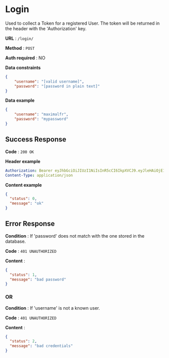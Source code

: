 # Login

Used to collect a Token for a registered User. The token will be returned in the header with the 'Authorization' key.

**URL** : `/login/`

**Method** : `POST`

**Auth required** : NO

**Data constraints**

```json
{
    "username": "[valid username]",
    "password": "[password in plain text]"
}
```

**Data example**

```json
{
    "username": "maximalfr",
    "password": "mypassword"
}
```

## Success Response

**Code** : `200 OK`

**Header example**

```yaml
Authorization: Bearer eyJhbGciOiJIUzI1NiIsInR5cCI6IkpXVCJ9.eyJleHAiOjE1NTAwNzkwNzAsInVzZXJuYW1lIjoidXNlcm5hbWUifQ.XZvmtNBSFejAoMfZB4xrcUx_mjtIJ_FLKQjNVcqsYxA
Content-Type: application/json
```

**Content example**

```json
{
  "status": 0,
  "message": "ok"
}
```

## Error Response

**Condition** : If 'password' does not match with the one stored in the database.

**Code** : `401 UNAUTHORIZED`

**Content** :

```json
{
  "status": 1,
  "message": "bad password"
}
```

### OR

**Condition** : If 'username' is not a known user.

**Code** : `401 UNAUTHORIZED`

**Content** :

```json
{
  "status": 2,
  "message": "bad credentials"
}
```
